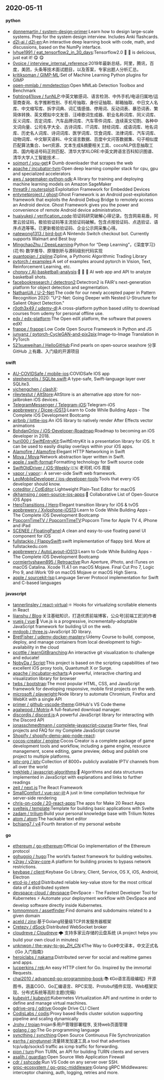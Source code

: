 ## 2020-05-11

#### python
* [donnemartin / system-design-primer](https://github.com/donnemartin/system-design-primer):Learn how to design large-scale systems. Prep for the system design interview. Includes Anki flashcards.
* [d2l-ai / d2l-en](https://github.com/d2l-ai/d2l-en):An interactive deep learning book with code, math, and discussions, based on the NumPy interface.
* [lyhue1991 / eat_tensorflow2_in_30_days](https://github.com/lyhue1991/eat_tensorflow2_in_30_days):Tensorflow2.0
🍎
🍊
is delicious, just eat it!
😋
😋
* [0voice / interview_internal_reference](https://github.com/0voice/interview_internal_reference):2019年最新总结，阿里，腾讯，百度，美团，头条等技术面试题目，以及答案，专家出题人分析汇总。
* [kritiksoman / GIMP-ML](https://github.com/kritiksoman/GIMP-ML):Set of Machine Learning Python plugins for GIMP
* [open-mmlab / mmdetection](https://github.com/open-mmlab/mmdetection):Open MMLab Detection Toolbox and Benchmark
* [fighting41love / funNLP](https://github.com/fighting41love/funNLP):中英文敏感词、语言检测、中外手机/电话归属地/运营商查询、名字推断性别、手机号抽取、身份证抽取、邮箱抽取、中日文人名库、中文缩写库、拆字词典、词汇情感值、停用词、反动词表、暴恐词表、繁简体转换、英文模拟中文发音、汪峰歌词生成器、职业名称词库、同义词库、反义词库、否定词库、汽车品牌词库、汽车零件词库、连续英文切割、各种中文词向量、公司名字大全、古诗词库、IT词库、财经词库、成语词库、地名词库、历史名人词库、诗词词库、医学词库、饮食词库、法律词库、汽车词库、动物词库、中文聊天语料、中文谣言数据、百度中文问答数据集、句子相似度匹配算法集合、bert资源、文本生成&摘要相关工具、cocoNLP信息抽取工具、国内电话号码正则匹配、清华大学XLORE:中英文跨语言百科知识图谱、清华大学人工智能技术…
* [soimort / you-get](https://github.com/soimort/you-get):⏬
Dumb downloader that scrapes the web
* [apache / incubator-tvm](https://github.com/apache/incubator-tvm):Open deep learning compiler stack for cpu, gpu and specialized accelerators
* [aws / sagemaker-python-sdk](https://github.com/aws/sagemaker-python-sdk):A library for training and deploying machine learning models on Amazon SageMaker
* [threat9 / routersploit](https://github.com/threat9/routersploit):Exploitation Framework for Embedded Devices
* [entynetproject / ghost](https://github.com/entynetproject/ghost):Ghost Framework is an Android post-exploitation framework that exploits the Android Debug Bridge to remotely access an Android device. Ghost Framework gives you the power and convenience of remote Android device administration.
* [huaiyukeji / verification_code](https://github.com/huaiyukeji/verification_code):验证码研究破解心得记录。包含网易易盾，阿里云验证码，极验验证码等主流验证码破解。包含点按验证码、点选验证、语序点选等等。已更新极验验证码、企业公示网采集心得。
* [natewong1313 / bird-bot](https://github.com/natewong1313/bird-bot):A Nintendo Switch checkout bot. Currently supports Walmart and Best buy
* [MingchaoZhu / DeepLearning](https://github.com/MingchaoZhu/DeepLearning):Python for “Deep Learning”，《深度学习》(花书) 数学推导、原理剖析与源码级别代码实现
* [quantopian / zipline](https://github.com/quantopian/zipline):Zipline, a Pythonic Algorithmic Trading Library
* [pytorch / examples](https://github.com/pytorch/examples):A set of examples around pytorch in Vision, Text, Reinforcement Learning, etc.
* [chonyy / AI-basketball-analysis](https://github.com/chonyy/AI-basketball-analysis):🏀
🤖
🏀
AI web app and API to analyze basketball shots.
* [facebookresearch / detectron2](https://github.com/facebookresearch/detectron2):Detectron2 is FAIR's next-generation platform for object detection and segmentation.
* [NathanUA / U-2-Net](https://github.com/NathanUA/U-2-Net):The code for our newly accepted paper in Pattern Recognition 2020: "U^2-Net: Going Deeper with Nested U-Structure for Salient Object Detection."
* [r0oth3x49 / udemy-dl](https://github.com/r0oth3x49/udemy-dl):A cross-platform python based utility to download courses from udemy for personal offline use.
* [edx / edx-platform](https://github.com/edx/edx-platform):The Open edX platform, the software that powers edX!
* [frappe / frappe](https://github.com/frappe/frappe):Low Code Open Source Framework in Python and JS
* [junyanz / pytorch-CycleGAN-and-pix2pix](https://github.com/junyanz/pytorch-CycleGAN-and-pix2pix):Image-to-Image Translation in PyTorch
* [521xueweihan / HelloGitHub](https://github.com/521xueweihan/HelloGitHub):Find pearls on open-source seashore 分享 GitHub 上有趣、入门级的开源项目

#### swift
* [AU-COVIDSafe / mobile-ios](https://github.com/AU-COVIDSafe/mobile-ios):COVIDSafe IOS app
* [stephencelis / SQLite.swift](https://github.com/stephencelis/SQLite.swift):A type-safe, Swift-language layer over SQLite3.
* [yichengchen / clashX](https://github.com/yichengchen/clashX):
* [rileytestut / AltStore](https://github.com/rileytestut/AltStore):AltStore is an alternative app store for non-jailbroken iOS devices.
* [TelegramMessenger / Telegram-iOS](https://github.com/TelegramMessenger/Telegram-iOS):Telegram-iOS
* [appbrewery / Dicee-iOS13](https://github.com/appbrewery/Dicee-iOS13):Learn to Code While Building Apps - The Complete iOS Development Bootcamp
* [airbnb / lottie-ios](https://github.com/airbnb/lottie-ios):An iOS library to natively render After Effects vector animations
* [BohdanOrlov / iOS-Developer-Roadmap](https://github.com/BohdanOrlov/iOS-Developer-Roadmap):Roadmap to becoming an iOS developer in 2018.
* [huri000 / SwiftEntryKit](https://github.com/huri000/SwiftEntryKit):SwiftEntryKit is a presentation library for iOS. It can be used to easily display overlays within your iOS apps.
* [Alamofire / Alamofire](https://github.com/Alamofire/Alamofire):Elegant HTTP Networking in Swift
* [Moya / Moya](https://github.com/Moya/Moya):Network abstraction layer written in Swift.
* [apple / swift-format](https://github.com/apple/swift-format):Formatting technology for Swift source code
* [SwiftOldDriver / iOS-Weekly](https://github.com/SwiftOldDriver/iOS-Weekly):🇨🇳
老司机 iOS 周报
* [vapor / vapor](https://github.com/vapor/vapor):💧
A server-side Swift web framework.
* [LeoMobileDeveloper / ios-developer-tools](https://github.com/LeoMobileDeveloper/ios-developer-tools):Tools that every iOS developer should know.
* [coteditor / CotEditor](https://github.com/coteditor/CotEditor):Lightweight Plain-Text Editor for macOS
* [dkhamsing / open-source-ios-apps](https://github.com/dkhamsing/open-source-ios-apps):📱
Collaborative List of Open-Source iOS Apps
* [HeroTransitions / Hero](https://github.com/HeroTransitions/Hero):Elegant transition library for iOS & tvOS
* [appbrewery / Xylophone-iOS13](https://github.com/appbrewery/Xylophone-iOS13):Learn to Code While Building Apps - The Complete iOS Development Bootcamp
* [PopcornTimeTV / PopcornTimeTV](https://github.com/PopcornTimeTV/PopcornTimeTV):Popcorn Time for Apple TV 4, iPhone and iPad
* [SCENEE / FloatingPanel](https://github.com/SCENEE/FloatingPanel):A clean and easy-to-use floating panel UI component for iOS
* [fullstackio / FlappySwift](https://github.com/fullstackio/FlappySwift):swift implementation of flappy bird. More at fullstackedu.com
* [appbrewery / AutoLayout-iOS13](https://github.com/appbrewery/AutoLayout-iOS13):Learn to Code While Building Apps - The Complete iOS Development Bootcamp
* [cormiertyshawn895 / Retroactive](https://github.com/cormiertyshawn895/Retroactive):Run Aperture, iPhoto, and iTunes on macOS Catalina. Xcode 11.4.1 on macOS Mojave. Final Cut Pro 7, Logic Pro 9, and iWork ’09 on macOS Mojave or macOS High Sierra.
* [apple / sourcekit-lsp](https://github.com/apple/sourcekit-lsp):Language Server Protocol implementation for Swift and C-based languages

#### javascript
* [tannerlinsley / react-virtual](https://github.com/tannerlinsley/react-virtual):⚛️
Hooks for virtualizing scrollable elements in React
* [ljianshu / Blog](https://github.com/ljianshu/Blog):关注基础知识，打造优质前端博客，公众号[前端工匠]的作者
* [vuejs / vue](https://github.com/vuejs/vue):🖖
Vue.js is a progressive, incrementally-adoptable JavaScript framework for building UI on the web.
* [mrdoob / three.js](https://github.com/mrdoob/three.js):JavaScript 3D library.
* [BretFisher / udemy-docker-mastery](https://github.com/BretFisher/udemy-docker-mastery):Udemy Course to build, compose, deploy, and manage containers from local development to high-availability in the cloud
* [pcottle / learnGitBranching](https://github.com/pcottle/learnGitBranching):An interactive git visualization to challenge and educate!
* [NobyDa / Script](https://github.com/NobyDa/Script):This project is based on the scripting capabilities of two excellent iOS proxy tools, Quantumult X or Surge.
* [apache / incubator-echarts](https://github.com/apache/incubator-echarts):A powerful, interactive charting and visualization library for browser
* [twbs / bootstrap](https://github.com/twbs/bootstrap):The most popular HTML, CSS, and JavaScript framework for developing responsive, mobile first projects on the web.
* [microsoft / playwright](https://github.com/microsoft/playwright):Node library to automate Chromium, Firefox and WebKit with a single API
* [primer / github-vscode-theme](https://github.com/primer/github-vscode-theme):GitHub's VS Code theme
* [agalwood / Motrix](https://github.com/agalwood/Motrix):A full-featured download manager.
* [discordjs / discord.js](https://github.com/discordjs/discord.js):A powerful JavaScript library for interacting with the Discord API
* [jonasschmedtmann / complete-javascript-course](https://github.com/jonasschmedtmann/complete-javascript-course):Starter files, final projects and FAQ for my Complete JavaScript course
* [Shopify / shopify-demo-app-node-react](https://github.com/Shopify/shopify-demo-app-node-react):
* [cocos-creator / engine](https://github.com/cocos-creator/engine):Cocos Creator is a complete package of game development tools and workflow, including a game engine, resource management, scene editing, game preview, debug and publish one project to multiple platforms.
* [iptv-org / iptv](https://github.com/iptv-org/iptv):Collection of 8000+ publicly available IPTV channels from all over the world
* [trekhleb / javascript-algorithms](https://github.com/trekhleb/javascript-algorithms):📝
Algorithms and data structures implemented in JavaScript with explanations and links to further readings
* [zeit / next.js](https://github.com/zeit/next.js):The React Framework
* [SmallComfort / vue-ssr-jit](https://github.com/SmallComfort/vue-ssr-jit):A just in time compilation technique for server-side rendering
* [chris-on-code / 20-react-apps](https://github.com/chris-on-code/20-react-apps):The apps for Make 20 React Apps
* [sveltejs / template](https://github.com/sveltejs/template):Template for building basic applications with Svelte
* [zadam / trilium](https://github.com/zadam/trilium):Build your personal knowledge base with Trilium Notes
* [atom / atom](https://github.com/atom/atom):The hackable text editor
* [bchiang7 / v4](https://github.com/bchiang7/v4):Fourth iteration of my personal website

#### go
* [ethereum / go-ethereum](https://github.com/ethereum/go-ethereum):Official Go implementation of the Ethereum protocol
* [gohugoio / hugo](https://github.com/gohugoio/hugo):The world’s fastest framework for building websites.
* [v2ray / v2ray-core](https://github.com/v2ray/v2ray-core):A platform for building proxies to bypass network restrictions.
* [keybase / client](https://github.com/keybase/client):Keybase Go Library, Client, Service, OS X, iOS, Android, Electron
* [etcd-io / etcd](https://github.com/etcd-io/etcd):Distributed reliable key-value store for the most critical data of a distributed system
* [devspace-cloud / devspace](https://github.com/devspace-cloud/devspace):DevSpace - The Fastest Developer Tool for Kubernetes
⚡
Automate your deployment workflow with DevSpace and develop software directly inside Kubernetes.
* [tomnomnom / assetfinder](https://github.com/tomnomnom/assetfinder):Find domains and subdomains related to a given domain
* [aceld / zinx](https://github.com/aceld/zinx):基于Golang轻量级TCP并发服务器框架
* [Cretezy / dSock](https://github.com/Cretezy/dSock):Distributed WebSocket broker
* [cloudreve / Cloudreve](https://github.com/cloudreve/Cloudreve):🌩
支持多家云存储的云盘系统 (A project helps you build your own cloud in minutes)
* [unknwon / the-way-to-go_ZH_CN](https://github.com/unknwon/the-way-to-go_ZH_CN):《The Way to Go》中文译本，中文正式名《Go 入门指南》
* [heroiclabs / nakama](https://github.com/heroiclabs/nakama):Distributed server for social and realtime games and apps.
* [lucperkins / rek](https://github.com/lucperkins/rek):An easy HTTP client for Go. Inspired by the immortal Requests.
* [chai2010 / advanced-go-programming-book](https://github.com/chai2010/advanced-go-programming-book):📚
《Go语言高级编程》开源图书，涵盖CGO、Go汇编语言、RPC实现、Protobuf插件实现、Web框架实现、分布式系统等高阶主题(完稿)
* [kubevirt / kubevirt](https://github.com/kubevirt/kubevirt):Kubernetes Virtualization API and runtime in order to define and manage virtual machines.
* [gdrive-org / gdrive](https://github.com/gdrive-org/gdrive):Google Drive CLI Client
* [CodisLabs / codis](https://github.com/CodisLabs/codis):Proxy based Redis cluster solution supporting pipeline and scaling dynamically
* [Jrohy / trojan](https://github.com/Jrohy/trojan):trojan多用户管理部署程序, 支持web页面管理
* [golang / go](https://github.com/golang/go):The Go programming language
* [syncthing / syncthing](https://github.com/syncthing/syncthing):Open Source Continuous File Synchronization
* [esrrhs / pingtunnel](https://github.com/esrrhs/pingtunnel):流量转发加速工具.a tool that advertises tcp/udp/socks5 traffic as icmp traffic for forwarding.
* [pion / turn](https://github.com/pion/turn):Pion TURN, an API for building TURN clients and servers
* [asalih / guardian](https://github.com/asalih/guardian):Open Source Web Application Firewall
* [cdr / sshcode](https://github.com/cdr/sshcode):Run VS Code on any server over SSH.
* [grpc-ecosystem / go-grpc-middleware](https://github.com/grpc-ecosystem/go-grpc-middleware):Golang gRPC Middlewares: interceptor chaining, auth, logging, retries and more.
